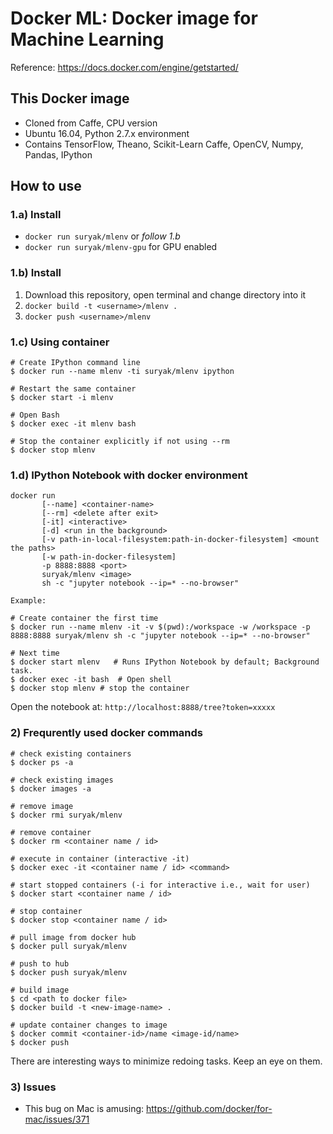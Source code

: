 # Docker ML: Docker image for Machine Learning

Reference: https://docs.docker.com/engine/getstarted/

## This Docker image

- Cloned from Caffe, CPU version
- Ubuntu 16.04, Python 2.7.x environment
- Contains TensorFlow, Theano, Scikit-Learn Caffe, OpenCV, Numpy, Pandas, IPython

## How to use

### 1.a) Install

- `docker run suryak/mlenv` or *follow 1.b*
- `docker run suryak/mlenv-gpu` for GPU enabled

### 1.b) Install

1. Download this repository, open terminal and change directory into it
2. `docker build -t <username>/mlenv .`
3. `docker push <username>/mlenv`

### 1.c) Using container

```
# Create IPython command line
$ docker run --name mlenv -ti suryak/mlenv ipython

# Restart the same container
$ docker start -i mlenv

# Open Bash
$ docker exec -it mlenv bash

# Stop the container explicitly if not using --rm
$ docker stop mlenv
```

### 1.d) IPython Notebook with docker environment

```
docker run 
       [--name] <container-name>
       [--rm] <delete after exit>
       [-it] <interactive>
       [-d] <run in the background>
       [-v path-in-local-filesystem:path-in-docker-filesystem] <mount the paths>
       [-w path-in-docker-filesystem]
       -p 8888:8888 <port>
       suryak/mlenv <image>
       sh -c "jupyter notebook --ip=* --no-browser"

Example:

# Create container the first time
$ docker run --name mlenv -it -v $(pwd):/workspace -w /workspace -p 8888:8888 suryak/mlenv sh -c "jupyter notebook --ip=* --no-browser"

# Next time
$ docker start mlenv   # Runs IPython Notebook by default; Background task. 
$ docker exec -it bash  # Open shell
$ docker stop mlenv # stop the container
```

Open the notebook at: `http://localhost:8888/tree?token=xxxxx`

### 2) Frequrently used docker commands

```
# check existing containers
$ docker ps -a

# check existing images
$ docker images -a

# remove image
$ docker rmi suryak/mlenv

# remove container
$ docker rm <container name / id>

# execute in container (interactive -it)
$ docker exec -it <container name / id> <command>

# start stopped containers (-i for interactive i.e., wait for user)
$ docker start <container name / id>

# stop container
$ docker stop <container name / id>

# pull image from docker hub
$ docker pull suryak/mlenv 

# push to hub
$ docker push suryak/mlenv

# build image
$ cd <path to docker file>
$ docker build -t <new-image-name> .

# update container changes to image
$ docker commit <container-id>/name <image-id/name>
$ docker push
```

There are interesting ways to minimize redoing tasks. Keep an eye on them.

### 3) Issues

- This bug on Mac is amusing: https://github.com/docker/for-mac/issues/371

